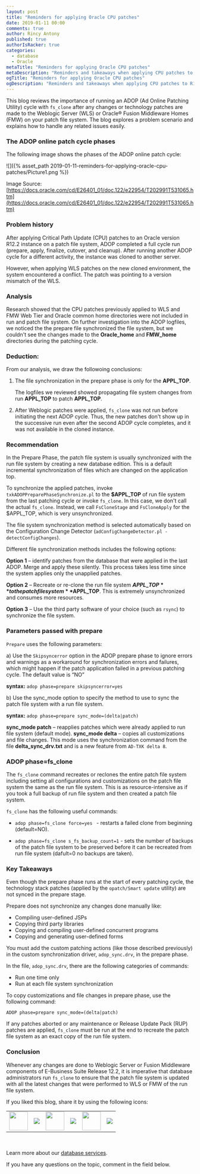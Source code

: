 ```yaml
---
layout: post
title: "Reminders for applying Oracle CPU patches"
date: 2019-01-11 00:00
comments: true
author: Rincy Antony
published: true
authorIsRacker: true
categories:
  - database
  - Oracle
metaTitle: "Reminders for applying Oracle CPU patches"
metaDescription: "Reminders and takeaways when applying CPU patches to R12.2 environments"
ogTitle: "Reminders for applying Oracle CPU patches"
ogDescription: "Reminders and takeaways when applying CPU patches to R12.2 environments"
---
```


This blog reviews the importance of running an ADOP (Ad Online Patching Utility)
cycle with `fs_clone` after any changes or technology patches are made to the
Weblogic Server (WLS) or Oracle&reg; Fusion Middleware Homes (FMW) on your patch
file system. The blog explores a problem scenario and explains how to handle
any related issues easily.

<!-- more -->

### The ADOP online patch cycle phases

The following image shows the phases of the ADOP online patch cycle:

![]({% asset_path 2019-01-11-reminders-for-applying-oracle-cpu-patches/Picture1.png %})

Image Source: [https://docs.oracle.com/cd/E26401_01/doc.122/e22954/T202991T531065.htm](https://docs.oracle.com/cd/E26401_01/doc.122/e22954/T202991T531065.htm)

### Problem history

After applying Critical Path Update (CPU) patches to an Oracle version R12.2
instance on a patch file system, ADOP completed a full cycle run (prepare, apply,
finalize, cutover, and cleanup). After running another ADOP cycle for a different
activity, the instance was cloned to another server.

However, when applying WLS patches on the new cloned environment, the system
encountered a conflict. The patch was pointing to a version mismatch of the WLS.

### Analysis

Research showed that the CPU patches previously applied to WLS and FMW Web Tier
and Oracle common home directories were not included in run and patch file system.
On further investigation into the ADOP logfiles, we noticed the the prepare file
synchronized the file system, but we couldn't see the changes made to the
**Oracle\_home** and **FMW\_home** directories during the patching cycle.

### Deduction:

From our analysis, we draw the followoing conclusions:

1. The file synchronization in the prepare phase is only for the **APPL\_TOP**.

   The logfiles we reviewed showed propagating file system changes from run
   **APPL\_TOP** to patch **APPL\_TOP**.

2. After Weblogic patches were applied, `fs_clone` was not run before initiating
   the next ADOP cycle.  Thus, the new patches don't show up in the successive
   run even after the second ADOP cycle completes, and it was not available in
   the cloned instance.

### Recommendation

In the Prepare Phase, the patch file system is usually synchronized with the run
file system by creating a new database edition. This is a default incremental
synchronization of files which are changed on the application top.

To synchronize the applied patches, invoke `txkADOPPreparePhaseSynchronize.pl`
to the **$APPL\_TOP** of run file system from the last patching cycle or invoke
`fs_clone`. In this case, we don't call the actual `fs_clone`. Instead, we call
`FsCloneStage` and `FsCloneApply` for the $APPL_TOP, which is very unsynchronized.

The file system synchronization method is selected automatically based on the
Configuration Change Detector (`adConfigChangeDetector.pl -detectConfigChanges`).

Different file synchronization methods includes the following options:

**Option 1** – identify patches from the database that were applied in the last
ADOP. Merge and apply these silently. This process takes less time since
the system applies only the unapplied patches.

**Option 2** – Recreate or re-clone the run file system **$APPL\_TOP** to
the patch file system **$APPL\_TOP**. This is extremely unsynchronized and
consumes more resources.

**Option 3** – Use the third party software of your choice (such as `rsync`) to
synchronize the file system.

### Parameters passed with prepare

`Prepare` uses the following parameters:

a) Use the `Skipsyncerror` option in the ADOP prepare phase to ignore errors and
   warnings as a workaround for synchronization errors and failures, which might
   happen if the patch application failed in a previous patching cycle. The default
   value is “NO”

   **syntax:** `adop phase=prepare skipsyncerror=yes`

b) Use the sync\_mode option to specify the method to use to sync the patch file
   system with a run file system.

   **syntax:** `adop phase=prepare sync_mode=(delta|patch)`

   **sync\_mode patch** – reapplies patches which were already applied to run
   file system (default mode).
   **sync\_mode delta** – copies all customizations and file changes. This mode
   uses the synchronization command from the file **delta\_sync\_drv.txt** and
   is a new feature from `AD-TXK delta 8`.

 ### ADOP phase=fs_clone

 The `fs_clone` command recreates or reclones the entire patch file system
 including setting all configurations and customizations on the patch file
 system the same as the run file system. This is as resource-intensive as if
 you took a full backup of run file system and then created a patch file system.

`fs_clone` has the following useful commands:

- `adop phase=fs_clone force=yes ` - restarts a failed clone from beginning
   (default=NO).

- `adop phase=fs_clone s_fs_backup_count=1` - sets the number of backups of the
   patch file system to be preserved before it can be recreated from run file
   system (dafult=0 no backups are taken).

### Key Takeaways

Even though the prepare phase runs at the start of every patching cycle, the
technology stack patches (applied by the `opatch/Smart update` utility) are not
synced in the prepare stage.

Prepare does not synchronize any changes done manually like:
-	Compiling user-defined JSPs
-	Copying third party libraries
-	Copying and compiling user-defined concurrent programs
-	Copying and generating user-defined forms

You must add the custom patching actions (like those described previously) in the
custom synchronization driver, `adop_sync.drv`, in the prepare phase.

In the file, `adop_sync.drv`, there are the following categories of commands:

-	Run one time only
-	Run at each file system synchronization

To copy customizations and file changes in prepare phase, use the following
command:

`ADOP phase=prepare sync_mode=(delta|patch)`

If any patches aborted or any maintenance or Release Update Pack (RUP)
patches are applied, `fs_clone` must be run at the end to recreate the patch
file system as an exact copy of the run file system.


### Conclusion

Whenever any changes are done to Weblogic Server or Fusion Middleware components
of E-Business Suite Release 12.2, it is imperative that database administrators
run `fs_clone` to ensure that the patch file system is updated with all the
latest changes that were performed to WLS or FMW of the run file system.


<table>
  <tr>If you liked this blog, share it by using the following icons:</tr>
  <tr>
   <td>
       <img src="{% asset_path line-tile.png %}" width=50 >
    </td>
    <td>
      <a href="https://twitter.com/home?status=https%3A//developer.rackspace.com/blog/reminders-for-applying-oracle-cpu-patches/">
        <img src="{% asset_path shareT.png %}">
      </a>
    </td>
    <td>
       <img src="{% asset_path line-tile.png %}" width=50 >
    </td>
    <td>
      <a href="https://www.facebook.com/sharer/sharer.php?u=https%3A//developer.rackspace.com/blog/reminders-for-applying-oracle-cpu-patches/">
        <img src="{% asset_path shareFB.png %}">
      </a>
    </td>
    <td>
       <img src="{% asset_path line-tile.png %}" width=50 >
    </td>
    <td>
      <a href="https://www.linkedin.com/shareArticle?mini=true&url=https%3A//developer.rackspace.com/blog/reminders-for-applying-oracle-cpu-patches&summary=&source=">
        <img src="{% asset_path shareL.png %}">
      </a>
    </td>
  </tr>
</table>

</br>

Learn more about our [database services](https://www.rackspace.com/dba-services).

If you have any questions on the topic, comment in the field below.

